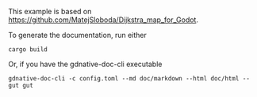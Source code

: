 This example is based on https://github.com/MatejSloboda/Dijkstra_map_for_Godot.

To generate the documentation, run either
```
cargo build
```
Or, if you have the gdnative-doc-cli executable
```
gdnative-doc-cli -c config.toml --md doc/markdown --html doc/html --gut gut
```